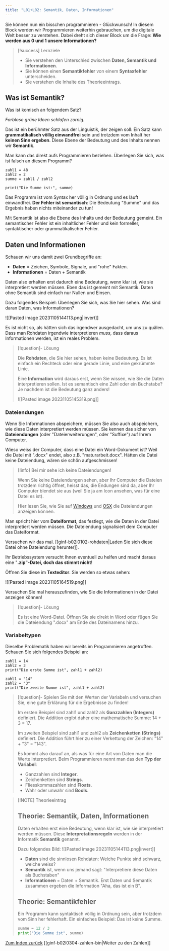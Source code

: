 ```yaml
---
title: "L01+L02: Semantik, Daten, Informationen"
---
```

Sie können nun ein bisschen programmieren - Glückwunsch! In diesem Block werden wir Programmieren weiterhin gebrauchen, um die digitale Welt besser zu verstehen. Dabei dreht sich dieser Block um die Frage: **Wie werden aus 0 und 1 unsere Informationen?**


> [!success]  Lernziele
> 
> - Sie verstehen den Unterschied zwischen **Daten, Semantik und Informationen**.
> - Sie können einen **Semantikfehler** von einem **Syntaxfehler** unterscheiden.
> - Sie verstehen die Inhalte des Theorieeintrags.

## Was ist Semantik?

Was ist komisch an folgendem Satz?

*Farblose grüne Ideen schlafen zornig.*

Das ist ein berühmter Satz aus der Linguistik, der zeigen soll: Ein Satz kann **grammatikalisch völlig einwandfrei** sein und trotzdem vom Inhalt her **keinen Sinn ergeben**. Diese Ebene der Bedeutung und des Inhalts nennen wir **Semantik**.

Man kann das direkt aufs Programmieren beziehen. Überlegen Sie sich, was ist falsch an diesem Programm?

```turtle
zahl1 = 48
zahl2 = 2
summe = zahl1 / zahl2

print("Die Summe ist:", summe)
```

Das Programm ist vom Syntax her völlig in Ordnung und es läuft einwandfrei. **Der Fehler ist semantisch**: Die Bedeutung "Summe" und das Ergebnis haben nichts miteinander zu tun!

Mit Semantik ist also die Ebene des Inhalts und der Bedeutung gemeint. Ein semantischer Fehler ist ein inhaltlicher Fehler und kein formeller, syntaktischer oder grammatikalischer Fehler.
## Daten und Informationen

Schauen wir uns damit zwei Grundbegriffe an:
- **Daten** = Zeichen, Symbole, Signale, und "rohe" Fakten.
- **Informationen** = Daten + Semantik

Daten also erhalten erst dadurch eine Bedeutung, wenn klar ist, wie sie interpretiert werden müssen. Eben das ist gemeint mit Semantik. Daten ohne Semantik sind einfach nur Nullen und Einsen.

Dazu folgendes Beispiel: Überlegen Sie sich, was Sie hier sehen. Was sind daran Daten, was Informationen?

![[Pasted image 20231105144113.png|invert]]

Es ist nicht so, als hätten sich das irgendwer ausgedacht, um uns zu quälen. Dass man Rohdaten irgendwie interpretieren *muss*, dass daraus Informationen werden, ist ein reales Problem.

> [!question]- Lösung
> 
> Die **Rohdaten**, die Sie hier sehen, haben keine Bedeutung. Es ist einfach ein Rechteck oder eine gerade Linie, und eine gekrümmte Linie.
> 
> Eine **Information** wird daraus erst, wenn Sie wissen, wie Sie die Daten interpretieren sollen. Ist es semantisch eine Zahl oder ein Buchstabe? Je nachdem ist die Bedeutung ganz anders!
> 
> ![[Pasted image 20231105145319.png]]

### Dateiendungen

Wenn Sie Informationen abspeichern, müssen Sie also auch abspeichern, wie diese Daten interpretiert werden müssen. Sie kennen das sicher von **Dateiendungen** (oder "Dateierweiterungen", oder "Suffixe") auf Ihrem Computer.

Wieso weiss der Computer, dass eine Datei ein Word-Dokument ist? Weil die Datei mit ".docx" endet, also z.B. "maturarbeit.docx". Hätten die Datei keine Dateiendung, wären sie schön aufgeschmissen!


> [!info] Bei mir sehe ich keine Dateiendungen!
> 
> Wenn Sie keine Dateiendungen sehen, aber Ihr Computer die Dateien trotzdem richtig öffnet, heisst das, die Endungen sind da, aber Ihr Computer blendet sie aus (weil Sie ja am Icon ansehen, was für eine Datei es ist).
> 
> Hier lesen Sie, wie Sie auf [Windows](https://support.microsoft.com/de-de/windows/allgemeine-dateierweiterungen-in-windows-da4a4430-8e76-89c5-59f7-1cdbbc75cb01#:~:text=Geben%20Sie%20im%20Suchfeld%20auf,%2D%2FAusblenden%20das%20Kontrollk%C3%A4stchen%20Dateinamenerweiterungen.) und [OSX](https://support.apple.com/de-ch/guide/mac-help/mchlp2304/mac) die Dateiendungen anzeigen können.


Man spricht hier vom **Dateiformat**, das festlegt, wie die Daten in der Datei interpretiert werden müssen. Die Dateiendung signalisiert dem Computer das Dateiformat.

Versuchen wir das mal. [[ginf-b02l0102-rohdaten|Laden Sie sich diese Datei ohne Dateiendung herunter]]. 

Ihr Betriebssystem versucht Ihnen eventuell zu helfen und macht daraus eine "**.zip"-Datei, doch das stimmt nicht**!

Öffnen Sie diese im **Texteditor**. Sie werden so etwas sehen:

![[Pasted image 20231105164519.png]]

Versuchen Sie mal herauszufinden, wie Sie die Informationen in der Datei anzeigen können!

> [!question]- Lösung
> 
> Es ist eine Word-Datei. Öffnen Sie sie direkt in Word oder fügen Sie die Dateiendung ".docx" am Ende des Dateinamens hinzu.

### Variabeltypen

Dieselbe Problematik haben wir bereits im Programmieren angetroffen. Schauen Sie sich folgendes Beispiel an:

```turtle
zahl1 = 14
zahl2 = 3
print("Die erste Summe ist", zahl1 + zahl2)

zahl1 = "14"
zahl2 = "3"
print("Die zweite Summe ist", zahl1 + zahl2)
```

> [!question]- Spielen Sie mit den Werten der Variabeln und versuchen Sie, eine gute Erklärung für die Ergebnisse zu finden!
> 
> Im ersten Beispiel sind zahl1 und zahl2 als **Ganzzahlen (Integers)** definiert. Die Addition ergibt daher eine mathematische Summe: 14 + 3 = 17.
> 
> Im zweiten Beispiel sind zahl1 und zahl2 als **Zeichenketten (Strings)** definiert. Die Addition führt hier zu einer Verkettung der Zeichen: "14" + "3" = "143".
> 
> Es kommt also darauf an, als was für eine Art von Daten man die Werte interpretiert. Beim Programmieren nennt man das den **Typ der Variabel**: 
> - Ganzzahlen sind **Integer**.
> - Zeichenketten sind **Strings**.
> - Fliesskommazahlen sind **Floats**.
> - Wahr oder unwahr sind **Bools**.


> [!NOTE] Theorieeintrag
> 
> ## Theorie: Semantik, Daten, Informationen
> 
> Daten erhalten erst eine Bedeutung, wenn klar ist, wie sie interpretiert werden müssen. Diese **Interpretationsregeln** werden in der Informatik **Semantik** genannt. 
> 
> Dazu folgendes Bild:
> ![[Pasted image 20231105144113.png|invert]]
> 
> - **Daten** sind die sinnlosen Rohdaten: Welche Punkte sind schwarz, welche weiss?
> - **Semantik** ist, wenn uns jemand sagt: "Interpretiere diese Daten als Buchstaben"
> - **Informationen** = Daten + Semantik. Erst Daten und Semantik zusammen ergeben die Information "Aha, das ist ein B".
> 
> ## Theorie: Semantikfehler
> 
> Ein Programm kann syntaktisch völlig in Ordnung sein, aber trotzdem vom Sinn her fehlerhaft. Ein einfaches Beispiel: Das ist keine Summe.
> ```python
> summe = 12 / 3
> print("Die Summe ist", summe)
> ```


[Zum Index zurück](/)
[[ginf-b02l0304-zahlen-bin|Weiter zu den Zahlen]]
